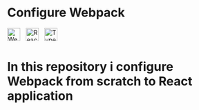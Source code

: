 # Configure Webpack

<img align="left" alt="Webpack" width="30px" style="padding-right:10px;" src="https://www.vectorlogo.zone/logos/js_webpack/js_webpack-icon.svg" />
<img align="left" alt="React" width="30px" style="padding-right:10px;" src="https://www.vectorlogo.zone/logos/reactjs/reactjs-icon.svg" />
<img align="left" alt="TypeScript" width="30px" style="padding-right:10px;" src="https://cdn.jsdelivr.net/gh/devicons/devicon/icons/typescript/typescript-plain.svg" />

<br/>
<br/>

# In this repository i configure Webpack from scratch to React application
